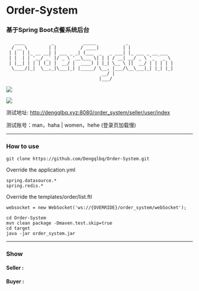 # Order-System

### 基于Spring Boot点餐系统后台

```
   ____          _           _____           _                 
  / __ \        | |         / ____|         | |                
 | |  | |_ __ __| | ___ _ _| (___  _   _ ___| |_ ___ _ __ ___  
 | |  | | '__/ _` |/ _ \ '__\___ \| | | / __| __/ _ \ '_ ` _ \ 
 | |__| | | | (_| |  __/ |  ____) | |_| \__ \ ||  __/ | | | | |
  \____/|_|  \__,_|\___|_| |_____/ \__, |___/\__\___|_| |_| |_|
                                    __/ |                      
                                   |___/                       
```

![](https://img.shields.io/badge/java-1.8-blue.svg)

![](https://img.shields.io/badge/springboot-2.0.4-blue.svg)

测试地址: http://dengqlbq.xyz:8080/order_system/seller/user/index

测试账号：man，haha | women，hehe (登录页加载慢)

---

### How to use

```
git clone https://github.com/Dengqlbq/Order-System.git
```

Override the application.yml

```
spring.datasource.*
spring.redis.*
```

Override the templates/order/list.ftl

```
websocket = new WebSocket('ws://{OVERRIDE}/order_system/webSocket');
```

```
cd Order-System
mvn clean package -Dmaven.test.skip=true
cd target
java -jar order_system.jar
```

---

### Show

#### Seller :

####  Buyer :







